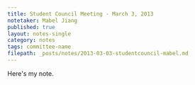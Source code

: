 ```yaml
---
title: Student Council Meeting - March 3, 2013
notetaker: Mabel Jiang
published: true
layout: notes-single
category: notes
tags: committee-name
filepath: _posts/notes/2013-03-03-studentcouncil-mabel.md
---
```


Here's my note.